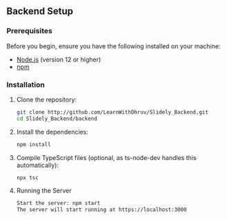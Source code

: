 ## Backend Setup

### Prerequisites

Before you begin, ensure you have the following installed on your machine:

- [Node.js](https://nodejs.org/en/) (version 12 or higher)
- [npm](https://www.npmjs.com/)

### Installation

1. Clone the repository:
   ```sh
   git clone http://github.com/LearnWithDhruv/Slidely_Backend.git
   cd Slidely_Backend/backend
2. Install the dependencies:
   ```sh
   npm install
3. Compile TypeScript files (optional, as ts-node-dev handles this automatically):
   ```sh
   npx tsc
4. Running the Server
   ```sh
   Start the server: npm start
   The server will start running at https://localhost:3000
   



